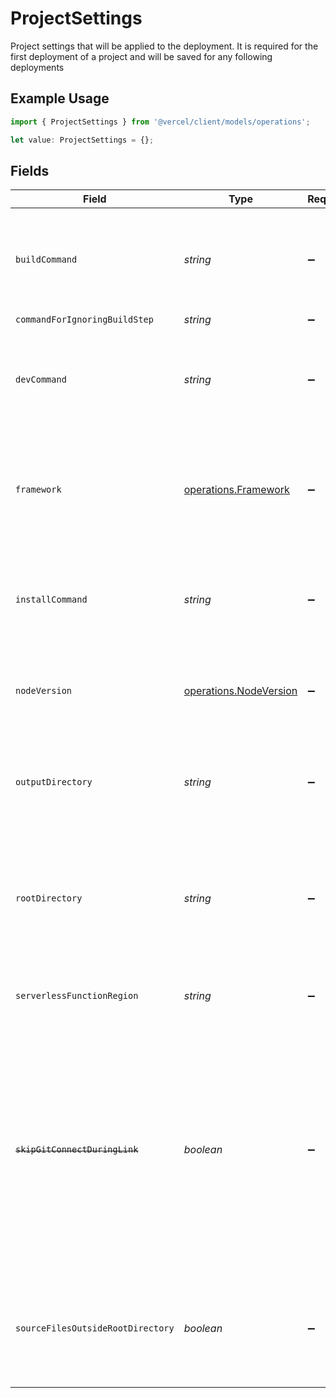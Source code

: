 # ProjectSettings

Project settings that will be applied to the deployment. It is required for the first deployment of a project and will be saved for any following deployments

## Example Usage

```typescript
import { ProjectSettings } from '@vercel/client/models/operations';

let value: ProjectSettings = {};
```

## Fields

| Field                             | Type                                                             | Required           | Description                                                                                                                                                                                                                 |
| --------------------------------- | ---------------------------------------------------------------- | ------------------ | --------------------------------------------------------------------------------------------------------------------------------------------------------------------------------------------------------------------------- |
| `buildCommand`                    | _string_                                                         | :heavy_minus_sign: | The build command for this project. When `null` is used this value will be automatically detected                                                                                                                           |
| `commandForIgnoringBuildStep`     | _string_                                                         | :heavy_minus_sign: | N/A                                                                                                                                                                                                                         |
| `devCommand`                      | _string_                                                         | :heavy_minus_sign: | The dev command for this project. When `null` is used this value will be automatically detected                                                                                                                             |
| `framework`                       | [operations.Framework](../../models/operations/framework.md)     | :heavy_minus_sign: | The framework that is being used for this project. When `null` is used no framework is selected                                                                                                                             |
| `installCommand`                  | _string_                                                         | :heavy_minus_sign: | The install command for this project. When `null` is used this value will be automatically detected                                                                                                                         |
| `nodeVersion`                     | [operations.NodeVersion](../../models/operations/nodeversion.md) | :heavy_minus_sign: | Override the Node.js version that should be used for this deployment                                                                                                                                                        |
| `outputDirectory`                 | _string_                                                         | :heavy_minus_sign: | The output directory of the project. When `null` is used this value will be automatically detected                                                                                                                          |
| `rootDirectory`                   | _string_                                                         | :heavy_minus_sign: | The name of a directory or relative path to the source code of your project. When `null` is used it will default to the project root                                                                                        |
| `serverlessFunctionRegion`        | _string_                                                         | :heavy_minus_sign: | The region to deploy Serverless Functions in this project                                                                                                                                                                   |
| ~~`skipGitConnectDuringLink`~~    | _boolean_                                                        | :heavy_minus_sign: | : warning: ** DEPRECATED **: This will be removed in a future release, please migrate away from it as soon as possible.<br/><br/>Opts-out of the message prompting a CLI user to connect a Git repository in `vercel link`. |
| `sourceFilesOutsideRootDirectory` | _boolean_                                                        | :heavy_minus_sign: | Indicates if there are source files outside of the root directory, typically used for monorepos                                                                                                                             |
